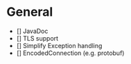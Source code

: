 # General

- [] JavaDoc
- [] TLS support
- [] Simplify Exception handling
- [] EncodedConnection (e.g. protobuf)
